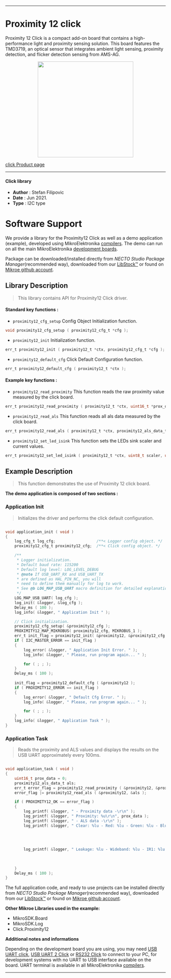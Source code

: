 
---
# Proximity 12 click

Proximity 12 Click is a compact add-on board that contains a high-performance light and proximity sensing solution. This board features the TMD3719, an optical sensor that integrates ambient light sensing, proximity detection, and flicker detection sensing from AMS-AG.

<p align="center">
  <img src="https://download.mikroe.com/images/click_for_ide/proximity12_click.png" height=300px>
</p>

[click Product page](https://www.mikroe.com/proximity-12-click)

---


#### Click library

- **Author**        : Stefan Filipovic
- **Date**          : Jun 2021.
- **Type**          : I2C type


# Software Support

We provide a library for the Proximity12 Click
as well as a demo application (example), developed using MikroElektronika
[compilers](https://www.mikroe.com/necto-studio).
The demo can run on all the main MikroElektronika [development boards](https://www.mikroe.com/development-boards).

Package can be downloaded/installed directly from *NECTO Studio Package Manager*(recommended way), downloaded from our [LibStock&trade;](https://libstock.mikroe.com) or found on [Mikroe github account](https://github.com/MikroElektronika/mikrosdk_click_v2/tree/master/clicks).

## Library Description

> This library contains API for Proximity12 Click driver.

#### Standard key functions :

- `proximity12_cfg_setup` Config Object Initialization function.
```c
void proximity12_cfg_setup ( proximity12_cfg_t *cfg );
```

- `proximity12_init` Initialization function.
```c
err_t proximity12_init ( proximity12_t *ctx, proximity12_cfg_t *cfg );
```

- `proximity12_default_cfg` Click Default Configuration function.
```c
err_t proximity12_default_cfg ( proximity12_t *ctx );
```

#### Example key functions :

- `proximity12_read_proximity` This function reads the raw proximity value measured by the click board.
```c
err_t proximity12_read_proximity ( proximity12_t *ctx, uint16_t *prox_data );
```

- `proximity12_read_als` This function reads all als data measured by the click board.
```c
err_t proximity12_read_als ( proximity12_t *ctx, proximity12_als_data_t *als );
```

- `proximity12_set_led_isink` This function sets the LEDs sink scaler and current values.
```c
err_t proximity12_set_led_isink ( proximity12_t *ctx, uint8_t scaler, uint8_t current );
```

## Example Description

> This function demonstrates the use of Proximity 12 click board.

**The demo application is composed of two sections :**

### Application Init

> Initializes the driver and performs the click default configuration.

```c

void application_init ( void )
{
    log_cfg_t log_cfg;                  /**< Logger config object. */
    proximity12_cfg_t proximity12_cfg;  /**< Click config object. */

    /** 
     * Logger initialization.
     * Default baud rate: 115200
     * Default log level: LOG_LEVEL_DEBUG
     * @note If USB_UART_RX and USB_UART_TX 
     * are defined as HAL_PIN_NC, you will 
     * need to define them manually for log to work. 
     * See @b LOG_MAP_USB_UART macro definition for detailed explanation.
     */
    LOG_MAP_USB_UART( log_cfg );
    log_init( &logger, &log_cfg );
    Delay_ms ( 100 );
    log_info( &logger, " Application Init " );

    // Click initialization.
    proximity12_cfg_setup( &proximity12_cfg );
    PROXIMITY12_MAP_MIKROBUS( proximity12_cfg, MIKROBUS_1 );
    err_t init_flag = proximity12_init( &proximity12, &proximity12_cfg );
    if ( I2C_MASTER_ERROR == init_flag ) 
    {
        log_error( &logger, " Application Init Error. " );
        log_info( &logger, " Please, run program again... " );

        for ( ; ; );
    }
    Delay_ms ( 100 );
    
    init_flag = proximity12_default_cfg ( &proximity12 );
    if ( PROXIMITY12_ERROR == init_flag ) 
    {
        log_error( &logger, " Default Cfg Error. " );
        log_info( &logger, " Please, run program again... " );

        for ( ; ; );
    }
    log_info( &logger, " Application Task " );
}

```

### Application Task

> Reads the proximity and ALS values and displays the results on the USB UART approximately every 100ms.

```c

void application_task ( void )
{
    uint16_t prox_data = 0;
    proximity12_als_data_t als;
    err_t error_flag = proximity12_read_proximity ( &proximity12, &prox_data );
    error_flag |= proximity12_read_als ( &proximity12, &als );

    if ( PROXIMITY12_OK == error_flag )
    {
        log_printf( &logger, " - Proximity data -\r\n" );
        log_printf( &logger, " Proximity: %u\r\n", prox_data );
        log_printf( &logger, " - ALS data -\r\n" );
        log_printf( &logger, " Clear: %lu - Red: %lu - Green: %lu - Blue: %lu\r\n", als.clear,
                                                                                    als.red,
                                                                                    als.green, 
                                                                                    als.blue );
        
        log_printf( &logger, " Leakage: %lu - Wideband: %lu - IR1: %lu - IR2: %lu\r\n\r\n", als.leakage,
                                                                                            als.wideband,
                                                                                            als.ir1, 
                                                                                            als.ir2 );
    }
    Delay_ms ( 100 );
}

```

The full application code, and ready to use projects can be installed directly from *NECTO Studio Package Manager*(recommended way), downloaded from our [LibStock&trade;](https://libstock.mikroe.com) or found on [Mikroe github account](https://github.com/MikroElektronika/mikrosdk_click_v2/tree/master/clicks).

**Other Mikroe Libraries used in the example:**

- MikroSDK.Board
- MikroSDK.Log
- Click.Proximity12

**Additional notes and informations**

Depending on the development board you are using, you may need
[USB UART click](https://www.mikroe.com/usb-uart-click),
[USB UART 2 Click](https://www.mikroe.com/usb-uart-2-click) or
[RS232 Click](https://www.mikroe.com/rs232-click) to connect to your PC, for
development systems with no UART to USB interface available on the board. UART
terminal is available in all MikroElektronika
[compilers](https://shop.mikroe.com/compilers).

---
